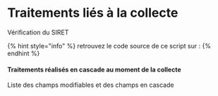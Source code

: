 # Traitements liés à la collecte

Vérification du SIRET

{% hint style="info" %}
retrouvez le code source de ce script sur : 
{% endhint %}

#### Traitements réalisés en cascade au moment de la collecte

Liste des champs modifiables et des champs en cascade 

